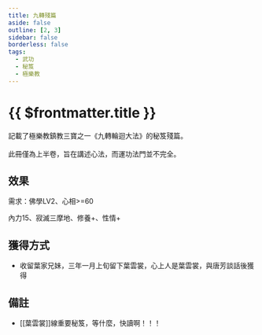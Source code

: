 ```yaml
---
title: 九轉殘篇
aside: false
outline: [2, 3]
sidebar: false
borderless: false
tags:
  - 武功
  - 秘笈
  - 極樂教
---
```


# {{ $frontmatter.title }}

<BookItemIcon :size="`medium`" :needLink="false" :no="8109" :style="'float: right;'" />

記載了極樂教鎮教三寶之一《九轉輪迴大法》的秘笈殘篇。
<br><br>
此冊僅為上半卷，旨在講述心法，而運功法門並不完全。
<br clear="all" />

## 效果

需求：佛學LV2、心相>=60

內力15、寂滅三摩地、修養+、性情+

## 獲得方式

- 收留葉家兄妹，三年一月上旬留下葉雲裳，心上人是葉雲裳，與唐芳談話後獲得

## 備註

- [[葉雲裳]]線重要秘笈，等什麼，快讀啊！！！
